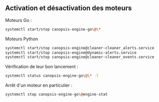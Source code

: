##  Activation et désactivation des moteurs

Moteurs Go :
```sh
systemctl start/stop canopsis-engine-go\@\*
```

Moteurs Python
```sh
systemctl start/stop canopsis-engine@cleaner-cleaner_alerts.service
systemctl start/stop canopsis-engine@dynamic-alerts.service
systemctl start/stop canopsis-engine@cleaner-cleaner_events.service
```

Vérification de leur bon lancement :
```sh
systemctl status canopsis-engine-go\@\* -l
```

Arrêt d'un moteur en particulier :
```sh
systemctl stop canopsis-engine-go\@engine-stat
```
